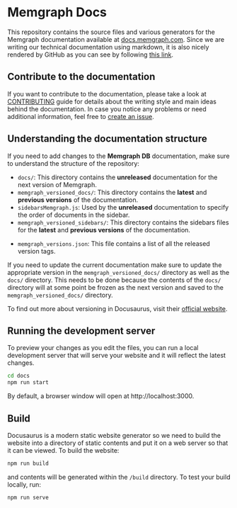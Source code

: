 # Memgraph Docs 

This repository contains the source files and various generators for the
Memgraph documentation available at
[docs.memgraph.com](https://docs.memgraph.com). Since we are writing our
technical documentation using markdown, it is also nicely rendered by GitHub as
you can see by following [this
link](https://github.com/memgraph/docs/blob/master/docs/overview.md).

## Contribute to the documentation

If you want to contribute to the documentation, please take a look at
[CONTRIBUTING](CONTRIBUTING.md) guide for details about the writing style and
main ideas behind the documentation. In case you notice any problems or need additional
information, feel free to [create an issue](https://github.com/memgraph/docs/issues).

## Understanding the documentation structure

If you need to add changes to the **Memgraph DB** documentation, make sure to understand 
the structure of the repository:
* `docs/`: This directory contains the **unreleased** documentation for the next version of Memgraph.
* `memgraph_versioned_docs/`: This directory contains the **latest** and **previous versions** of 
the documentation.
* `sidebarsMemgraph.js`: Used by the **unreleased** documentation to specify the order of 
documents in the sidebar.
* `memgraph_versioned_sidebars/`: This directory contains the sidebars files for the **latest** and 
**previous versions** of the documentation.
+ `memgraph_versions.json`: This file contains a list of all the released version tags.

If you need to update the current documentation make sure to update the appropriate version 
in the `memgraph_versioned_docs/` directory as well as the `docs/` directory. This needs to be done 
because the contents of the `docs/` directory will at some point be frozen as the next version and
saved to the `memgraph_versioned_docs/` directory. 

To find out more about versioning in Docusaurus, visit their [official website](https://docusaurus.io/docs/versioning).

## Running the development server

To preview your changes as you edit the files, you can run a local development server 
that will serve your website and it will reflect the latest changes.

```bash
cd docs
npm run start
```

By default, a browser window will open at http://localhost:3000.

## Build

Docusaurus is a modern static website generator so we need to build the website into a 
directory of static contents and put it on a web server so that it can be viewed. 
To build the website:

```bash
npm run build
```

and contents will be generated within the `/build` directory. 
To test your build locally, run:

```bash
npm run serve
```
